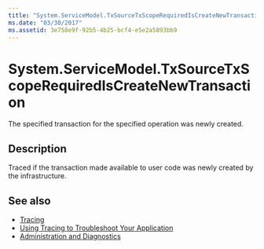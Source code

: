 ```yaml
---
title: "System.ServiceModel.TxSourceTxScopeRequiredIsCreateNewTransaction"
ms.date: "03/30/2017"
ms.assetid: 3e758e9f-92b5-4b25-bcf4-e5e2a5893bb9
---
```

# System.ServiceModel.TxSourceTxScopeRequiredIsCreateNewTransaction
The specified transaction for the specified operation was newly created.  
  
## Description  
 Traced if the transaction made available to user code was newly created by the infrastructure.  
  
## See also

- [Tracing](../../../../../docs/framework/wcf/diagnostics/tracing/index.md)
- [Using Tracing to Troubleshoot Your Application](../../../../../docs/framework/wcf/diagnostics/tracing/using-tracing-to-troubleshoot-your-application.md)
- [Administration and Diagnostics](../../../../../docs/framework/wcf/diagnostics/index.md)

